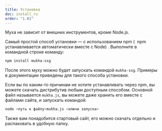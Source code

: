 ```yaml
---
title: Установка
doc: install_ru
order: "1.01"
---
```


Муха не зависит от внешних инструментов, кроме Node.js.

Самый простой способ установки — с использованием npm (  npm устанавливается автоматически вместе с Node) . Выполните в командной строке команду:

```bash
npm install mukha-ssg
```

После этого муху можно будет запускать командой `mukha-ssg`. Примеры в документации приведены для такого способа установки.

Если вы по каким-то причинам не хотите устанавливать через npm, вы можете скачать дистрибутив любым доступным способом. Основной файл называется `mukha.js`, вы можете даже хранить его вместе с файлами сайта, и запускать командой:

```bash
node <путь к файлу>mukha.js <ключи запуска>
```

Также вам понадобится стартовый сайт, его можно скачать отдельно и распаковать в удобную папку.
